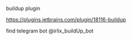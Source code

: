 buildup plugin  

https://plugins.jetbrains.com/plugin/18116-buildup

find telegram bot @irlix_buildUp_bot
